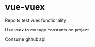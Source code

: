 # vue-vuex
Repo to test vuex functionality

Use vuex to manage constants on project. 

Consume github api
